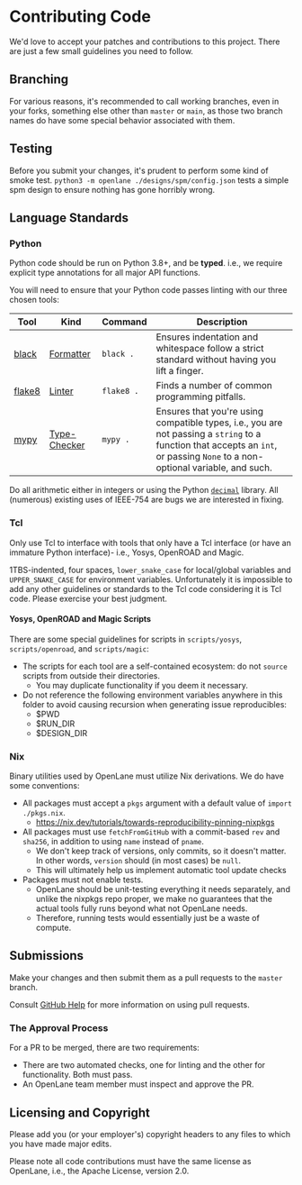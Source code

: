 # Contributing Code

We'd love to accept your patches and contributions to this project. There are just a few small guidelines you need to follow.

## Branching

For various reasons, it's recommended to call working branches, even in your forks, something else other than `master` or `main`, as those two branch names do have some special behavior associated with them.

## Testing

Before you submit your changes, it's prudent to perform some kind of smoke test. `python3 -m openlane ./designs/spm/config.json` tests a simple spm design to ensure nothing has gone horribly wrong.

## Language Standards

### Python

Python code should be run on Python 3.8+, and be **typed**. i.e., we require
explicit type annotations for all major API functions.

You will need to ensure that your Python code passes linting with our three chosen tools:

| Tool | Kind | Command | Description |
| - | - | - | - |
| [black](https://github.com/psf/black) | [Formatter](https://en.wikipedia.org/wiki/Prettyprint#Programming_code_formatting) | `black .` | Ensures indentation and whitespace follow a strict standard without having you lift a finger. |
| [flake8](https://github.com/pycqa/flake8) | [Linter](<https://en.wikipedia.org/wiki/Lint_(software)>) | `flake8 .` | Finds a number of common programming pitfalls. |
| [mypy](https://github.com/python/mypy) | [Type-Checker](https://en.wikipedia.org/wiki/Type_system#Type_checking) | `mypy .` | Ensures that you're using compatible types, i.e., you are not passing a `string` to a function that accepts an `int`, or passing `None` to a non-optional variable, and such. |

Do all arithmetic either in integers or using the Python [`decimal`](https://docs.python.org/3.6/library/decimal.html) library. All (numerous) existing uses of IEEE-754 are bugs we are interested in fixing.

### Tcl

Only use Tcl to interface with tools that only have a Tcl interface (or have an immature Python interface)- i.e., Yosys, OpenROAD and Magic.

1TBS-indented, four spaces, `lower_snake_case` for local/global variables and `UPPER_SNAKE_CASE` for environment variables. Unfortunately it is impossible to add any other guidelines or standards to the Tcl code considering it is Tcl code. Please exercise your best judgment.

#### Yosys, OpenROAD and Magic Scripts

There are some special guidelines for scripts in `scripts/yosys`, `scripts/openroad`, and `scripts/magic`:

* The scripts for each tool are a self-contained ecosystem: do not `source` scripts from outside their directories.
  * You may duplicate functionality if you deem it necessary.
* Do not reference the following environment variables anywhere in this folder to avoid causing recursion when generating issue reproducibles:
  * $PWD
  * $RUN_DIR
  * $DESIGN_DIR

### Nix

Binary utilities used by OpenLane must utilize Nix derivations. We do have some conventions:

* All packages must accept a `pkgs` argument with a default value of `import ./pkgs.nix`.
  * https://nix.dev/tutorials/towards-reproducibility-pinning-nixpkgs
* All packages must use `fetchFromGitHub` with a commit-based `rev` and `sha256`, in addition to using `name` instead of `pname`.
  * We don't keep track of versions, only commits, so it doesn't matter. In other words, `version` should (in most cases) be `null`.
  * This will ultimately help us implement automatic tool update checks
* Packages must not enable tests.
  * OpenLane should be unit-testing everything it needs separately, and unlike
    the nixpkgs repo proper, we make no guarantees that the actual tools fully
    runs beyond what not OpenLane needs.
  * Therefore, running tests would essentially just be a waste of compute.

## Submissions

Make your changes and then submit them as a pull requests to the `master` branch.

Consult [GitHub Help](https://help.github.com/articles/about-pull-requests/) for more information on using pull requests.

### The Approval Process

For a PR to be merged, there are two requirements:

* There are two automated checks, one for linting and the other for functionality. Both must pass.
* An OpenLane team member must inspect and approve the PR.

## Licensing and Copyright

Please add you (or your employer's) copyright headers to any files to which you have made major edits.

Please note all code contributions must have the same license as OpenLane, i.e., the Apache License, version 2.0.
